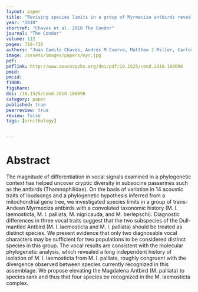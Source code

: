 ```yaml
---
layout: paper
title: "Revising species limits in a group of Myrmeciza antbirds reveals a cryptic species within M. laemosticta (Thamnophilidae)"
year: "2010"
shortref: "Chaves et al. 2010 The Condor"
journal: "The Condor"
volume: 112
pages: 718-730
authors: "Juan Camilo Chaves, Andrés M Cuervo, Matthew J Miller, Carlos Daniel Cadena"
image: /assets/images/papers/myr.jpg
pdf: 
pdflink: http://www.aoucospubs.org/doi/pdf/10.1525/cond.2010.100098
pmid: 
pmcid: 
f1000: 
figshare: 
doi: /10.1525/cond.2010.100098
category: paper
published: true
peerreview: true
review: false
tags: [ornithology]


---
```


# Abstract
The magnitude of differentiation in vocal signals examined in a phylogenetic context has helped uncover cryptic diversity in subsocine passerines such as the antbirds (Thamnophilidae). On the basis of variation in 14 acoustic traits of loudsongs and a phylogenetic hypothesis inferred from a mitochondrial gene tree, we investigated species limits in a group of trans-Andean Myrmeciza antbirds with a convoluted taxonomic history (M. l. laemosticta, M. l. palliata, M. nigricauda, and M. berlepschi). Diagnostic differences in three vocal traits suggest that the two subspecies of the Dull-mantled Antbird (M. l. laemosticta and M. l. palliata) should be treated as distinct species. We present evidence that only two diagnosable vocal characters may be sufficient for two populations to be considered distinct species in this group. The vocal results are consistent with the molecular phylogenetic analysis, which revealed a long independent history of isolation of M. l. laemosticta from M. l. palliata, roughly congruent with the divergence observed between species currently recognized in this assemblage. We propose elevating the Magdalena Antbird (M. palliata) to species rank and thus that four species be recognized in the M. laemosticta complex.